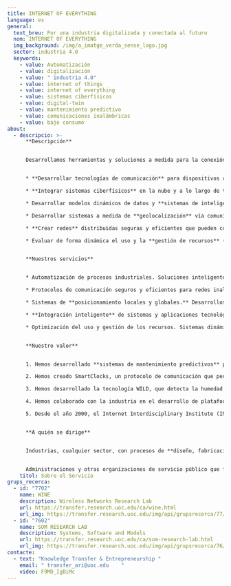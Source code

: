 ```yaml
---
title: INTERNET OF EVERYTHING
language: es
general:
  text_breu: Por una industria digitalizada y conectada al futuro
  nom: INTERNET OF EVERYTHING
  img_background: /img/a_imatge_verda_sense_logo.jpg
  sector: industria 4.0
  keywords:
    - value: Automatización
    - value: digitalización
    - value: " industria 4.0"
    - value: internet of things
    - value: internet of everything
    - value: sistemas ciberfísicos
    - value: digital-twin
    - value: mantenimiento predictivo
    - value: comunicaciones inalámbricas
    - value: bajo consumo
about:
  - descripcio: >-
      **Descripción**


      Desarrollamos herramientas y soluciones a medida para la conexión inteligente e inalámbrica de máquinas y personas, contribuyendo a la mejora y flexibilización de la producción en la industria 4.0 y la digitalización de servicios. Somos expertos en:


      * **Desarrollar tecnologías de comunicación** para dispositivos conectados en ciudades (smart cities), en carreteras y grandes infraestructuras, en la industria, en redes domésticas o en las redes de comunicaciones.

      * **Integrar sistemas ciberfísicos** en la nube y a lo largo de toda la cadena industrial: diseño, fabricación, distribución y uso.

      * Desarrollar modelos dinámicos de datos y **sistemas de inteligencia** contextual para la automatización, la flexibilización y el control en tiempo real de procesos industriales y logísticos.

      * Desarrollar sistemas a medida de **geolocalización** vía comunicación IoT satelital.

      * **Crear redes** distribuidas seguras y eficientes que pueden combinar distintas tecnologías.

      * Evaluar de forma dinámica el uso y la **gestión de recursos** (dispositivos y energéticos) para hacer un uso eficiente.


      **Nuestros servicios**


      * Automatización de procesos industriales. Soluciones inteligentes para la optimización de líneas de producción y mejora del mantenimiento de equipos.

      * Protocolos de comunicación seguros y eficientes para redes inalámbricas. Desarrollo de sistemas de conexión inalámbricos a medida que dan una respuesta eficiente a los retos de la fabricación y logística distribuida y flexible, a la vez que aseguran la protección de datos y de la propiedad industrial. 

      * Sistemas de **posicionamiento locales y globales.** Desarrollos a medida mediante tecnologías de comunicación satelitales o de radio que permiten conectar activos y equipos industriales a nivel local y global.

      * **Integración inteligente** de sistemas y aplicaciones tecnológicas en la industria 4.0. Desarrollos tecnológicos a medida para integrar equipos y plataformas digitales industriales que utilizan tecnologías heterogéneas.

      * Optimización del uso y gestión de los recursos. Sistemas dinámicos de análisis de datos distribuidos que permiten medir el uso de los recursos en tiempo real y definir intervenciones para sacar el máximo rendimiento, hacer mantenimiento predictivo o reducir su **consumo energético.**


      **Nuestro valor**


      1. Hemos desarrollado **sistemas de mantenimiento predictivos** para el sector de la refrigeración industrial.

      2. Hemos creado SmartClocks, un protocolo de comunicación que permite la sincronización automática de dispositivos en redes IoT sin necesidad de fuentes de tiempos externas (GPS) ni comunicaciones dedicadas, y que es **energéticamente eficiente.** 

      3. Hemos desarrollado la tecnología WILD, que detecta la humedad y la fuga de líquidos de forma automática en cadenas de producción, almacenes o espacios de construcción gracias a una **tecnología inalámbrica, de bajo coste y sin baterías.** 

      4. Hemos colaborado con la industria en el desarrollo de plataformas en abierto para facilitar la **automatización** de procesos industriales. 

      5. Desde el año 2000, el Internet Interdisciplinary Institute (IN3) es nuestro centro de referencia en I&I, y se dirige al desarrollo de **soluciones tecnológicas** arraigadas en la era digital y al estudio de internet y de los efectos de la interacción entre las tecnologías digitales y la actividad humana. 


      **A quién se dirige**


      Industrias, cualquier sector, con procesos de **diseño, fabricación y logística digital** automatizados o distribuidos.


      Administraciones y otras organizaciones de servicio público que fomentan o despliegan intervenciones digitales de smart city
    titol: Sobre el Servicio
grups_recerca:
  - id: "7702"
    name: WINE
    description: Wireless Networks Research Lab
    url: https://transfer.research.uoc.edu/ca/wine.html
    url_img: https://transfer.research.uoc.edu/img/api/grupsrecerca/77/image/1594216262171
  - id: "7602"
    name: SOM RESEARCH LAB
    description: Systems, Software and Models
    url: https://transfer.research.uoc.edu/ca/som-research-lab.html
    url_img: https://transfer.research.uoc.edu/img/api/grupsrecerca/76/image/1594205372698
contacte:
  - text: "Knowledge Transfer & Entrepreneurship "
    email: " transfer_ari@uoc.edu    "
    video: F9MD_IgBiMc
---
```

